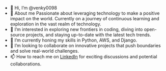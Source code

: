 - 👋 Hi, I’m @venky0098
- 👋 About me Passionate about leveraging technology to make a positive impact on the world. Currently on a journey of continuous learning and exploration in the vast realm of technology.
- 👀 I’m interested in exploring new frontiers in coding, diving into open-source projects, and staying up-to-date with the latest tech trends. 
- 🌱 I’m currently honing my skills in Python, AWS, and Django.
- 💞️ I’m looking to collaborate on innovative projects that push boundaries and solve real-world challenges.
- 📫 How to reach me on [LinkedIn](https://www.linkedin.com/in/byreddy-venkata-mohan-reddy-64296a235/) for exciting discussions and potential collaborations.

<!---
venky0098/venky0098 is a ✨ special ✨ repository because its `README.md` (this file) appears on your GitHub profile.
You can click the Preview link to take a look at your changes.
--->
